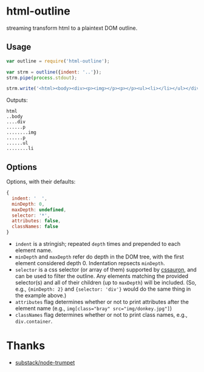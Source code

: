 html-outline
============

streaming transform html to a plaintext DOM outline.


## Usage

```javascript
var outline = require('html-outline');

var strm = outline({indent: '..'});
strm.pipe(process.stdout);

strm.write('<html><body><div><p><img></p><p></p><ul><li></li></ul></div></body></html>')
```

Outputs:
```
html
..body
....div
......p
........img
......p
......ul
........li
```


## Options

Options, with their defaults:
```javascript
{
  indent: '  ',
  minDepth: 0,
  maxDepth: undefined,
  selector: '*',
  attributes: false,
  classNames: false
}
```

- `indent` is a stringish; repeated `depth` times and prepended to each element name.
- `minDepth` and `maxDepth` refer do depth in the DOM tree, with the first
  element considered depth 0.  Indentation repsects `minDepth`.
- `selector` is a css selector (or array of them) supported by [cssauron][1], and
  can be used to filter the outline. Any elements matching the provided 
  selector(s) and all of their children (up to `maxDepth`) will be included. 
  (So, e.g., `{minDepth: 2}` and `{selector: 'div'}` would do the same thing in 
  the example above.)
- `attributes` flag determines whether or not to print attributes after the
  element name (e.g., `img[class="bray" src="img/donkey.jpg"]`)
- `classNames` flag determines whether or not to print class names, e.g.,
  `div.container`.


# Thanks
- [substack/node-trumpet][2]


[1]: https://github.com/chrisdickinson/cssauron
[2]: https://github.com/substack/node-trumpet
